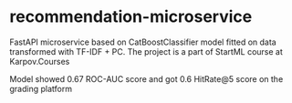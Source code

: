 # recommendation-microservice
FastAPI microservice based on CatBoostClassifier model fitted on data transformed with TF-IDF + PC. The project is a part of StartML course at Karpov.Courses

Model showed 0.67 ROC-AUC score and got 0.6 HitRate@5 score on the grading platform
